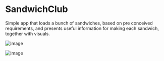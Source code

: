 # SandwichClub
 
Simple app that loads a bunch of sandwiches, based on pre conceived requirements, and presents useful information for making each sandwich, together with visuals. 

![image](https://github.com/user-attachments/assets/e15f4b35-eacc-41ab-aba7-5ae81f1dd69d)

![image](https://github.com/user-attachments/assets/4c01c421-7e0d-42a9-a3bb-f5d435478cfa)
